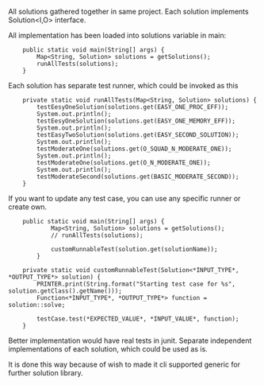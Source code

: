 All solutions gathered together in same project. Each solution implements Solution<I,O> interface. 

All implementation has been loaded into solutions variable in main: 
```$java
    public static void main(String[] args) {
        Map<String, Solution> solutions = getSolutions();
        runAllTests(solutions);
    }
```

Each solution has separate test runner, which could be invoked as this
```$java
    private static void runAllTests(Map<String, Solution> solutions) {
        testEesyOneSolution(solutions.get(EASY_ONE_PROC_EFF));
        System.out.println();
        testEesyOneSolution(solutions.get(EASY_ONE_MEMORY_EFF));
        System.out.println();
        testEasyTwoSolution(solutions.get(EASY_SECOND_SOLUTION));
        System.out.println();
        testModerateOne(solutions.get(O_SQUAD_N_MODERATE_ONE));
        System.out.println();
        testModerateOne(solutions.get(O_N_MODERATE_ONE));
        System.out.println();
        testModerateSecond(solutions.get(BASIC_MODERATE_SECOND));
    }
```

If you want to update any test case, you can use any specific runner or create own.
```$java
    public static void main(String[] args) {
            Map<String, Solution> solutions = getSolutions();
            // runAllTests(solutions);

            customRunnableTest(solution.get(solutionName));
        }

    private static void customRunnableTest(Solution<*INPUT_TYPE*, *OUTPUT_TYPE*> solution) {
        PRINTER.print(String.format("Starting test case for %s", solution.getClass().getName()));
        Function<*INPUT_TYPE*, *OUTPUT_TYPE*> function = solution::solve;

        testCase.test(*EXPECTED_VALUE*, *INPUT_VALUE*, function); 
    }
``` 

Better implementation would have real tests in junit. Separate independent implementations of each solution, which could be used as is.  

It is done this way because of wish to made it cli supported generic for further solution library.